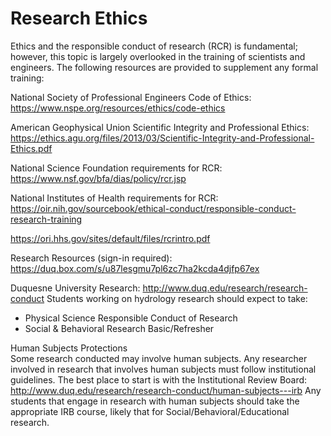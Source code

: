 # Research Ethics
Ethics and the responsible conduct of research (RCR) is fundamental; however, this topic is largely overlooked in the training of scientists and engineers.  The following resources are provided to supplement any formal training:



National Society of Professional Engineers Code of Ethics: https://www.nspe.org/resources/ethics/code-ethics

American Geophysical Union Scientific Integrity and Professional Ethics:
https://ethics.agu.org/files/2013/03/Scientific-Integrity-and-Professional-Ethics.pdf


National Science Foundation requirements for RCR:
https://www.nsf.gov/bfa/dias/policy/rcr.jsp

National Institutes of Health requirements for RCR:  
https://oir.nih.gov/sourcebook/ethical-conduct/responsible-conduct-research-training

https://ori.hhs.gov/sites/default/files/rcrintro.pdf

Research Resources (sign-in required):  
https://duq.box.com/s/u87lesgmu7pl6zc7ha2kcda4djfp67ex

Duquesne University Research:
http://www.duq.edu/research/research-conduct
Students working on hydrology research should expect to take:
- Physical Science Responsible Conduct of Research  
- Social & Behavioral Research Basic/Refresher  

Human Subjects Protections  
Some research conducted may involve human subjects.  Any researcher involved in research that involves human subjects must follow institutional guidelines.  The best place to start is with the Institutional Review Board:
http://www.duq.edu/research/research-conduct/human-subjects---irb
Any students that engage in research with human subjects should take the appropriate IRB course, likely that for Social/Behavioral/Educational research.
